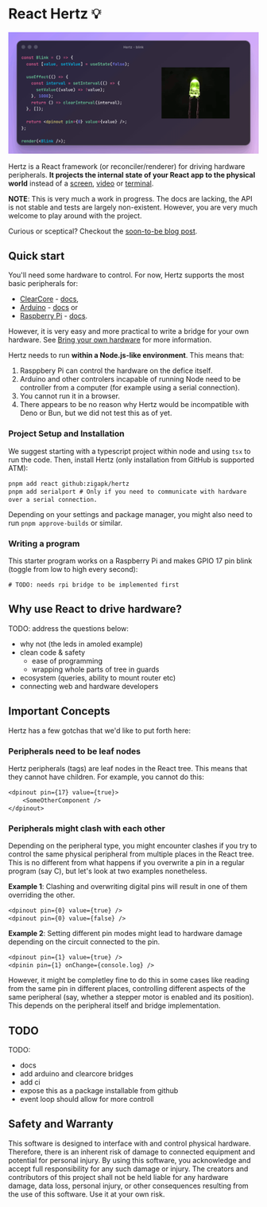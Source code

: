 
# React Hertz 💡


![Let a picture speak a thousand words.](docs/assets/blink.gif)

Hertz is a React framework (or reconciler/renderer) for driving hardware peripherals. **It projects the internal state of your React app to the physical world** instead of a [screen](https://www.npmjs.com/package/react-dom), [video](https://www.remotion.dev/) or [terminal](https://github.com/vadimdemedes/ink).

**NOTE**: This is very much a work in progress. The docs are lacking, the API is not stable and tests are largely non-existent. However, you are very much welcome to play around with the project.

Curious or sceptical? Checkout the [soon-to-be blog post](https://www.youtube.com/watch?v=xvFZjo5PgG0&list=RDxvFZjo5PgG0&start_radio=1).

## Quick start

You'll need some hardware to control. For now, Hertz supports the most basic peripherals for:
- [ClearCore](https://clearcore.ai/) - [docs](./src/bridges/clearcore/README.md),
- [Arduino](https://www.arduino.cc/) - [docs](./src/bridges/arduino/README.md) or
- [Raspberry Pi](https://www.raspberrypi.com/) - [docs](./src/bridges/raspberry/README.md).

However, it is very easy and more practical to write a bridge for your own hardware. See [Bring your own hardware](docs/bring-your-own-hardware.md) for more information.

Hertz needs to run **within a Node.js-like environment**. This means that:
1. Rasppbery Pi can control the hardware on the defice itself.
2. Arduino and other controlers incapable of running Node need to be controller from a computer (for example using a serial connection).
3. You cannot run it in a browser.
4. There appears to be no reason why Hertz would be incompatible with Deno or Bun, but we did not test this as of yet.

### Project Setup and Installation
We suggest starting with a typescript project within node and using `tsx` to run the code. Then, install Hertz (only installation from GitHub is supported ATM):

```
pnpm add react github:zigapk/hertz
pnpm add serialport # Only if you need to communicate with hardware over a serial connection.
```

Depending on your settings and package manager, you might also need to run `pnpm approve-builds` or similar.

### Writing a program

This starter program works on a Raspberry Pi and makes GPIO 17 pin blink (toggle from low to high every second):

```tsx
# TODO: needs rpi bridge to be implemented first
```

## Why use React to drive hardware?

TODO: address the questions below:
- why not (the leds in amoled example)
- clean code & safety
  - ease of programming
  - wrapping whole parts of tree in guards
- ecosystem (queries, ability to mount router etc)
- connecting web and hardware developers

## Important Concepts

Hertz has a few gotchas that we'd like to put forth here:

### Peripherals need to be leaf nodes
Hertz peripherals (tags) are leaf nodes in the React tree. This means that they cannot have children. For example, you cannot do this:
```tsx
<dpinout pin={17} value={true}>
    <SomeOtherComponent />
</dpinout>
```

### Peripherals might clash with each other
Depending on the peripheral type, you might encounter clashes if you try to control the same physical peripheral from multiple places in the React tree. This is no different from what happens if you overwrite a pin in a regular program (say C), but let's look at two examples nonetheless.

**Example 1**: Clashing and overwriting digital pins will result in one of them overriding the other.
```tsx
<dpinout pin={0} value={true} />
<dpinout pin={0} value={false} />
```

**Example 2**: Setting different pin modes might lead to hardware damage depending on the circuit connected to the pin.
```tsx
<dpinout pin={1} value={true} />
<dpinin pin={1} onChange={console.log} />
```

However, it might be completley fine to do this in some cases like reading from the same pin in different places, controlling different aspects of the same peripheral (say, whether a stepper motor is enabled and its position). This depends on the peripheral itself and bridge implementation.

## TODO

TODO:
- docs
- add arduino and clearcore bridges
- add ci
- expose this as a package installable from github
- event loop should allow for more controll



## Safety and Warranty

This software is designed to interface with and control physical hardware. Therefore, there is an inherent risk of damage to connected equipment and potential for personal injury. By using this software, you acknowledge and accept full responsibility for any such damage or injury. The creators and contributors of this project shall not be held liable for any hardware damage, data loss, personal injury, or other consequences resulting from the use of this software. Use it at your own risk.
